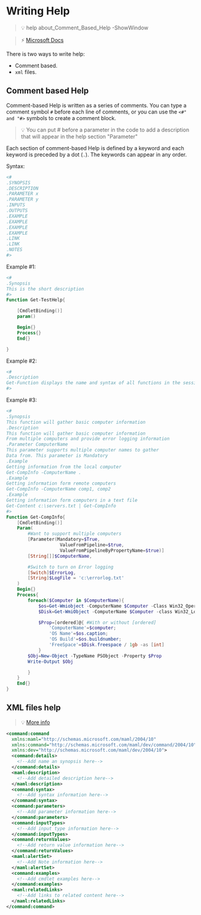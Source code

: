 # Writing Help

>💡 help about_Comment_Based_Help -ShowWindow<br>

>⚡ [Microsoft Docs](https://docs.microsoft.com/en-us/powershell/developer/help/writing-comment-based-help-topics)

There is two ways to write help:

- Comment based.
- `xml` files.

## Comment based Help

Comment-based Help is written as a series of comments. You can type a comment symbol `#` before each line of comments, or you can use the `<#" and "#>` symbols to create a comment block.

>💡 You can put # before a parameter in the code to add a description that will appear in the help section "Parameter"

Each section of comment-based Help is defined by a keyword and each keyword is preceded by a dot (`.`). The keywords can appear in any order.

Syntax:

```powershell
<#
.SYNOPSIS
.DESCRIPTION
.PARAMETER x
.PARAMETER y
.INPUTS
.OUTPUTS
.EXAMPLE
.EXAMPLE
.EXAMPLE
.EXAMPLE
.LINK
.LINK
.NOTES
#>
```

Example #1:

```powershell
<#
.Synopsis
This is the short description
#>
Function Get-TestHelp{

    [CmdletBinding()]
    param()

    Begin{}
    Process{}
    End{}

}
```

Example #2:

```powershell
<#
.Description
Get-Function displays the name and syntax of all functions in the session.
#>
```

Example #3:

```powershell
<#
.Synopsis
This function will gather basic computer information
.Description
This function will gather basic computer information
From multiple computers and provide error logging information
.Parameter ComputerName
This parameter supports multiple computer names to gather
Data from. This parameter is Mandatory
.Example
Getting information from the local computer
Get-CompInfo -ComputerName .
.Example
Getting information form remote computers
Get-CompInfo -ComputerName comp1, comp2
.Example
Getting information form computers in a text file
Get-Content c:\servers.txt | Get-CompInfo
#>
Function Get-CompInfo{
    [CmdletBinding()]
    Param(
        #Want to support multiple computers
        [Parameter(Mandatory=$True,
                    ValueFromPipeline=$true,
                    ValueFromPipelineByPropertyName=$true)]
        [String[]]$ComputerName,

        #Switch to turn on Error logging
        [Switch]$ErrorLog,
        [String]$LogFile = 'c:\errorlog.txt'
    )
    Begin{}
    Process{
        foreach($Computer in $ComputerName){
            $os=Get-Wmiobject -ComputerName $Computer -Class Win32_OperatingSystem
            $Disk=Get-WmiObject -ComputerName $Computer -class Win32_LogicalDisk -filter "DeviceID='c:'"

            $Prop=[ordered]@{ #With or without [ordered]
                'ComputerName'=$computer;
                'OS Name'=$os.caption;
                'OS Build'=$os.buildnumber;
                'FreeSpace'=$Disk.freespace / 1gb -as [int]
            }
        $Obj=New-Object -TypeName PSObject -Property $Prop 
        Write-Output $Obj

        }
    }
    End{}
}
```

## XML files help

> 💡 [More info](https://info.sapien.com/index.php/scripting/scripting-help/writing-xml-help-for-advanced-functions)

```xml
<command:command
  xmlns:maml="http://schemas.microsoft.com/maml/2004/10"
  xmlns:command="http://schemas.microsoft.com/maml/dev/command/2004/10"
  xmlns:dev="http://schemas.microsoft.com/maml/dev/2004/10">
  <command:details>
    <!--Add name an synopsis here-->
  </command:details>
  <maml:description>
    <!--Add detailed description here-->
  </maml:description>
  <command:syntax>
    <!--Add syntax information here-->
  </command:syntax>
  <command:parameters>
    <!--Add parameter information here-->
  </command:parameters>
  <command:inputTypes>
    <!--Add input type information here-->
  </command:inputTypes>
  <command:returnValues>
    <!--Add return value information here-->
  </command:returnValues>
  <maml:alertSet>
    <!--Add Note information here-->
  </maml:alertSet>
  <command:examples>
    <!--Add cmdlet examples here-->
  </command:examples>
  <maml:relatedLinks>
    <!--Add links to related content here-->
  </maml:relatedLinks>
</command:command>
```
